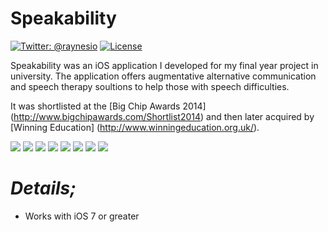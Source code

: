 Speakability
============

[![Twitter: @raynesio](https://img.shields.io/badge/contact-@raynesio-blue.svg?style=flat)](https://twitter.com/raynesio)
[![License](https://img.shields.io/badge/license-MIT-green.svg?style=flat)](https://github.com/fastlane/fastlane/blob/master/LICENSE)

Speakability was an iOS application I developed for my final year project in university. The application offers augmentative alternative communication and speech therapy soultions to help those with speech difficulties.

It was shortlisted at the [Big Chip Awards 2014] (http://www.bigchipawards.com/Shortlist2014) and then later acquired by [Winning Education] (http://www.winningeducation.org.uk/).

![](https://raw.github.com/1raynes/Speakability/master/Changelog_Screenshots/Icon_2.png) ![](https://raw.github.com/1raynes/Speakability/master/Changelog_Screenshots/Type_To_Talk_New.png) ![](https://raw.github.com/1raynes/Speakability/master/Changelog_Screenshots/Word_Talk.png) ![](https://raw.github.com/1raynes/Speakability/master/Changelog_Screenshots/Type_To_Talk_New.png) ![](https://raw.github.com/1raynes/Speakability/master/Changelog_Screenshots/Face_New.PNG) ![](https://raw.github.com/1raynes/Speakability/master/Changelog_Screenshots/Picture_Talk_New.png) ![](https://raw.github.com/1raynes/Speakability/master/Changelog_Screenshots/Pictures_New.PNG) ![](https://raw.github.com/1raynes/Speakability/master/Changelog_Screenshots/Settings_New.png)

***Details;***
====================================
* Works with iOS 7 or greater
